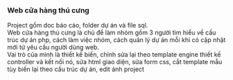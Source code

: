 <h3>Web cửa hàng thú cưng</h3>
<p>Project gồm doc báo cáo, folder dự án và file sql. <br>
Web cửa hàng thú cưng là chủ đề làm nhóm gồm 3 người tìm hiểu về cấu trúc dự án php, cách làm việc nhóm, cách quản lý dự án mỗi khi có cập nhật mới từ yêu cầu người dùng web. <br>
Vai trò của mình là thiết kế biến, chỉnh sửa lại theo template engine thiết kế controller và kết nối nó, sửa html giao diện, sửa form css, cắt template mẫu tùy biến lại theo cấu trúc dự án, edit ảnh project
</p>
